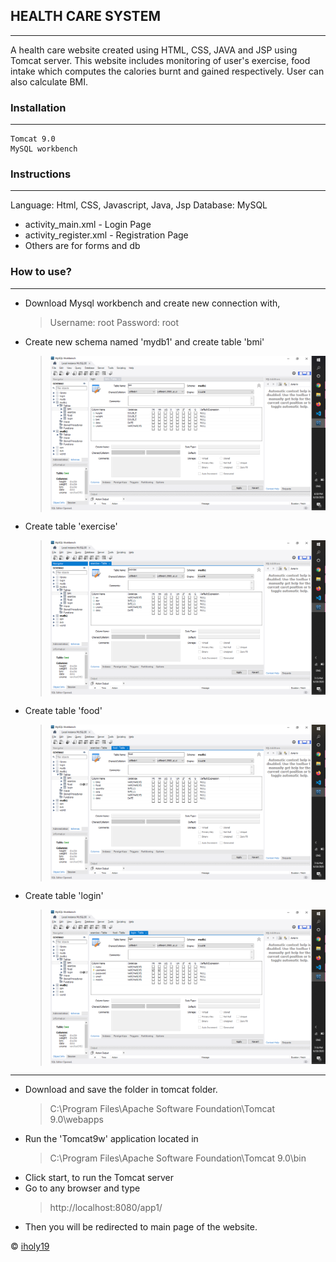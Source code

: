 ## HEALTH CARE SYSTEM

---

A health care website created using HTML, CSS, JAVA and JSP using Tomcat server. This website includes monitoring of user's exercise, food intake which computes the calories burnt and gained respectively. User can also calculate  BMI.
### Installation

---
```
Tomcat 9.0
MySQL workbench
```

### Instructions 

---
Language: Html, CSS, Javascript, Java, Jsp
Database: MySQL

* activity_main.xml - Login Page
* activity_register.xml - Registration Page
* Others are for forms and db

### How to use?

---
* Download Mysql workbench and create new connection with,
    > Username: root
    > Password: root
* Create new schema named 'mydb1' and create table 'bmi'
    > ![bmi table](https://github.com/iholy19/Health-Care-Website/blob/master/bmi.png)
* Create table 'exercise'
    > ![exercise table](https://github.com/iholy19/Health-Care-Website/blob/master/ex.png)
* Create table 'food'
    > ![food table](https://github.com/iholy19/Health-Care-Website/blob/master/food.png)
* Create table 'login'
    > ![login table](https://github.com/iholy19/Health-Care-Website/blob/master/login.png)
---
* Download and save the folder in tomcat folder.
    >C:\Program Files\Apache Software Foundation\Tomcat 9.0\webapps
* Run the 'Tomcat9w' application located in
    >C:\Program Files\Apache Software Foundation\Tomcat 9.0\bin 
* Click start, to run the Tomcat server
* Go to any browser and type
    >http://localhost:8080/app1/
* Then you will be redirected to main page of the website.

© [iholy19](https://github.com/iholy19)
